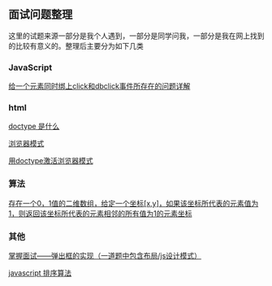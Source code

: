 ## 面试问题整理

这里的试题来源一部分是我个人遇到，一部分是同学问我，一部分是我在网上找到的比较有意义的。整理后主要分为如下几类

### JavaScript

[给一个元素同时绑上click和dbclick事件所存在的问题详解](https://github.com/lvzhenbang/article/blob/master/interview/js/single_double.md)

### html

[doctype 是什么](https://github.com/lvzhenbang/article/blob/master/interview/html/doctype.md)

[浏览器模式](https://github.com/lvzhenbang/article/blob/master/interview/html/browser-mode.md)

[用doctype激活浏览器模式](https://github.com/lvzhenbang/article/blob/master/interview/html/browser-mode&doctype.md)

### 算法

[存在一个0，1值的二维数组，给定一个坐标[x,y]，如果该坐标所代表的元素值为1，则返回该坐标所代表的元素相邻的所有值为1的元素坐标](https://github.com/lvzhenbang/article/blob/master/interview/algorithms/location.md)

### 其他

[掌握面试——弹出框的实现（一道题中包含布局/js设计模式）](https://github.com/lvzhenbang/article/blob/master/interview/other/mask-layout-singleton.md)

[javascript 排序算法](https://www.jianshu.com/p/1b4068ccd505)